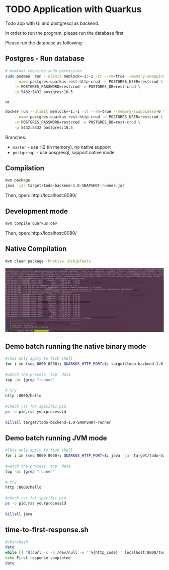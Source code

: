 # TODO Application with Quarkus
Todo app with UI and postgresql as backend. 

In order to run the program, please run the database first

Please run the database as following:
## Postgres - Run database
```bash
# memlock requires sudo permission
sudo podman  run --ulimit memlock=-1:-1 -it --rm=true --memory-swappiness=0 \
    --name postgres-quarkus-rest-http-crud -e POSTGRES_USER=restcrud \
    -e POSTGRES_PASSWORD=restcrud -e POSTGRES_DB=rest-crud \
    -p 5432:5432 postgres:10.5
```

or

```bash
docker run --ulimit memlock=-1:-1 -it --rm=true --memory-swappiness=0 \
    --name postgres-quarkus-rest-http-crud -e POSTGRES_USER=restcrud \
    -e POSTGRES_PASSWORD=restcrud -e POSTGRES_DB=rest-crud \
    -p 5432:5432 postgres:10.5
```


Branches:

* `master` - use H2 (in memory), no native support
* `postgresql` - use posgresql, support native mode 

## Compilation

```bash
mvn package
java -jar target/todo-backend-1.0-SNAPSHOT-runner.jar
```
Then, open: http://localhost:8080/


## Development mode

```bash
mvn compile quarkus:dev
```
Then, open: http://localhost:8080/


## Native Compilation
```bash
mvn clean package -Pnative -DskipTests
```
![quarkus-native-build-snapshot](quarkus-native-build-snapshot.png?raw=true)

## Demo batch running the native binary mode
```bash
#This only apply to fish shell
for i in (seq 8000 8250); QUARKUS_HTTP_PORT=$i target/todo-backend-1.0-SNAPSHOT-runner > /tmp/todo-app-$i.log&;end; sh time-to-first-response.sh;

#watch the process 'top' data
top -bc |grep "runner"

# try
http :8000/hello

#check rss for specific pid
ps -o pid,rss yourprocessid

killall target/todo-backend-1.0-SNAPSHOT-runner
```

## Demo batch running JVM mode
```bash
#This only apply to fish shell
for i in (seq 8000 8050); QUARKUS_HTTP_PORT=$i java -jar target/todo-backend-1.0-SNAPSHOT-runner.jar > /tmp/todo-app-$i.log&;end; sh time-to-first-response.sh;

#watch the process 'top' data
top -bc |grep "runner"

# try
http :8000/hello

#check rss for specific pid
ps -o pid,rss yourprocessid

killall java
```

## time-to-first-response.sh
```bash
#/bin/bash
date
while [[ "$(curl -s -o /dev/null -w ''%{http_code}'' localhost:8000/todo.html)" != "200" ]]; do sleep .00001; done
echo First response completed
date
```



